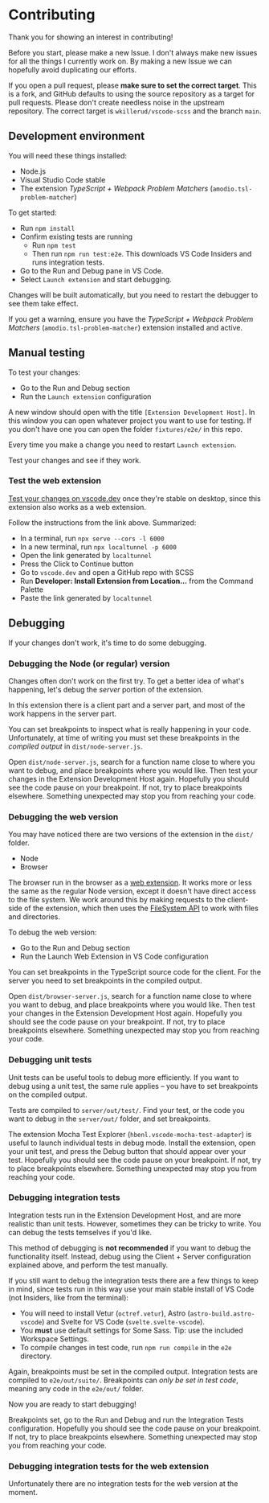 # Contributing

Thank you for showing an interest in contributing!

Before you start, please make a new Issue. I don't always make new issues for all the things I currently work on. By making a new Issue we can hopefully avoid duplicating our efforts.

If you open a pull request, please **make sure to set the correct target**. This is a fork, and GitHub defaults to using the source repository as a target for pull requests. Please don't create needless noise in the upstream repository. The correct target is `wkillerud/vscode-scss` and the branch `main`.

## Development environment

You will need these things installed:

- Node.js
- Visual Studio Code stable
- The extension _TypeScript + Webpack Problem Matchers_ (`amodio.tsl-problem-matcher`)

To get started:

- Run `npm install`
- Confirm existing tests are running
  - Run `npm test`
  - Then run `npm run test:e2e`. This downloads VS Code Insiders and runs integration tests.
- Go to the Run and Debug pane in VS Code.
- Select `Launch extension` and start debugging.

Changes will be built automatically, but you need to restart the debugger to see them take effect.

If you get a warning, ensure you have the _TypeScript + Webpack Problem Matchers_ (`amodio.tsl-problem-matcher`) extension installed and active.

## Manual testing

To test your changes:

- Go to the Run and Debug section
- Run the `Launch extension` configuration

A new window should open with the title `[Extension Development Host]`. In this window you can open whatever project you want to use for testing. If you don't have one you can open the folder `fixtures/e2e/` in this repo.

Every time you make a change you need to restart `Launch extension`.

Test your changes and see if they work.

### Test the web extension

[Test your changes on vscode.dev](https://code.visualstudio.com/api/extension-guides/web-extensions#test-your-web-extension-in-on-vscode.dev) once they're stable on desktop, since this extension also works as a web extension.

Follow the instructions from the link above. Summarized:

- In a terminal, run `npx serve --cors -l 6000`
- In a new terminal, run `npx localtunnel -p 6000`
- Open the link generated by `localtunnel`
- Press the Click to Continue button
- Go to `vscode.dev` and open a GitHub repo with SCSS
- Run **Developer: Install Extension from Location...** from the Command Palette
- Paste the link generated by `localtunnel`

## Debugging

If your changes don't work, it's time to do some debugging.

### Debugging the Node (or regular) version

Changes often don't work on the first try. To get a better idea of what's happening, let's debug the _server_ portion of the extension.

In this extension there is a client part and a server part, and most of the work happens in the server part.

You can set breakpoints to inspect what is really happening in your code. Unfortunately, at time of writing you must set these breakpoints in the _compiled output_ in `dist/node-server.js`.

Open `dist/node-server.js`, search for a function name close to where you want to debug, and place breakpoints where you would like. Then test your changes in the Extension Development Host again. Hopefully you should see the code pause on your breakpoint. If not, try to place breakpoints elsewhere. Something unexpected may stop you from reaching your code.

### Debugging the web version

You may have noticed there are two versions of the extension in the `dist/` folder.

- Node
- Browser

The browser run in the browser as a [web extension](https://code.visualstudio.com/api/extension-guides/web-extensions). It works more or less the same as the regular Node version, except it doesn't have direct access to the file system. We work around this by making requests to the client-side of the extension, which then uses the [FileSystem API](https://code.visualstudio.com/api/references/vscode-api#FileSystem) to work with files and directories.

To debug the web version:

- Go to the Run and Debug section
- Run the Launch Web Extension in VS Code configuration

You can set breakpoints in the TypeScript source code for the client. For the server you need to set breakpoints in the compiled output.

Open `dist/browser-server.js`, search for a function name close to where you want to debug, and place breakpoints where you would like. Then test your changes in the Extension Development Host again. Hopefully you should see the code pause on your breakpoint. If not, try to place breakpoints elsewhere. Something unexpected may stop you from reaching your code.

### Debugging unit tests

Unit tests can be useful tools to debug more efficiently. If you want to debug using a unit test, the same rule applies – you have to set breakpoints on the compiled output.

Tests are compiled to `server/out/test/`. Find your test, or the code you want to debug in the `server/out/` folder, and set breakpoints.

The extension Mocha Test Explorer (`hbenl.vscode-mocha-test-adapter`) is useful to launch individual tests in debug mode. Install the extension, open your unit test, and press the Debug button that should appear over your test. Hopefully you should see the code pause on your breakpoint. If not, try to place breakpoints elsewhere. Something unexpected may stop you from reaching your code.

### Debugging integration tests

Integration tests run in the Extension Development Host, and are more realistic than unit tests. However, sometimes they can be tricky to write. You can debug the tests temselves if you'd like.

This method of debugging is **not recommended** if you want to debug the functionality itself. Instead, debug using the Client + Server configuration explained above, and perform the test manually.

If you still want to debug the integration tests there are a few things to keep in mind, since tests run in this way use your main stable install of VS Code (not Insiders, like from the terminal):

- You will need to install Vetur (`octref.vetur`), Astro (`astro-build.astro-vscode`) and Svelte for VS Code (`svelte.svelte-vscode`).
- You **must** use default settings for Some Sass. Tip: use the included Workspace Settings.
- To compile changes in test code, run `npm run compile` in the `e2e` directory.

Again, breakpoints must be set in the compiled output. Integration tests are compiled to `e2e/out/suite/`. Breakpoints can _only be set in test code_, meaning any code in the `e2e/out/` folder.

Now you are ready to start debugging!

Breakpoints set, go to the Run and Debug and run the Integration Tests configuration. Hopefully you should see the code pause on your breakpoint. If not, try to place breakpoints elsewhere. Something unexpected may stop you from reaching your code.

### Debugging integration tests for the web extension

Unfortunately there are no integration tests for the web version at the moment.
